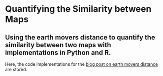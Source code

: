 # Quantifying the Similarity between Maps
## Using the earth movers distance to quantify the similarity between two maps with implementations in Python and R.

Here, the code implementations for the [blog post on earth movers distance]() are stored.